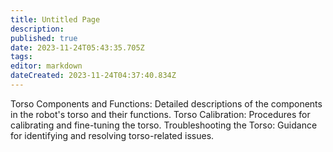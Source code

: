 ```yaml
---
title: Untitled Page
description: 
published: true
date: 2023-11-24T05:43:35.705Z
tags: 
editor: markdown
dateCreated: 2023-11-24T04:37:40.834Z
---
```


Torso Components and Functions: Detailed descriptions of the components in the robot's torso and their functions.
Torso Calibration: Procedures for calibrating and fine-tuning the torso.
Troubleshooting the Torso: Guidance for identifying and resolving torso-related issues.